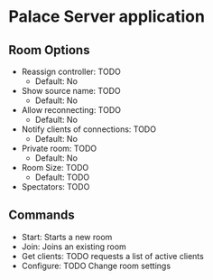 # Palace Server application

## Room Options
* Reassign controller: TODO
  * Default: No
* Show source name: TODO
  * Default: No
* Allow reconnecting: TODO
  * Default: No
* Notify clients of connections: TODO
  * Default: No
* Private room: TODO
  * Default: No
* Room Size: TODO
  * Default: TODO
* Spectators: TODO

## Commands
* Start: Starts a new room
* Join: Joins an existing room
* Get clients: TODO requests a list of active clients
* Configure: TODO Change room settings
